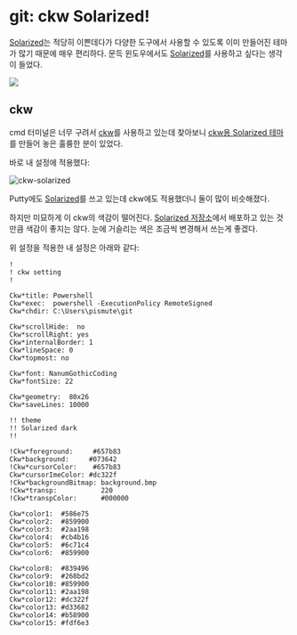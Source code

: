 # git: ckw Solarized!

[Solarized][]는 적당히 이쁜데다가 다양한 도구에서 사용할 수 있도록 이미 만들어진 테마가 많기 때문에 매우 편리하다. 문득 윈도우에서도 [Solarized][]를 사용하고 싶다는 생각이 들었다.

![](/articles/2013/git-msysgit-ckw-solarized/be-autiful.jpg)

## ckw

cmd 터미널은 너무 구려서 [ckw][]를 사용하고 있는데 찾아보니 [ckw용 Solarized 테마][ckw-solarized]를 만들어 놓은 훌륭한 분이 있었다.

바로 내 설정에 적용했다:

![ckw-solarized](/articles/2013/git-msysgit-ckw-solarized/git-msysgit-ckw-solarized.png)

Putty에도 [Solarized][]를 쓰고 있는데 ckw에도 적용했더니 둘이 많이 비슷해졌다.

하지만 미묘하게 이 ckw의 색감이 떨어진다. [Solarized 저장소](https://github.com/brantb/solarized)에서 배포하고 있는 것 만큼 색감이 좋지는 않다. 눈에 거슬리는 색은 조금씩 변경해서 쓰는게 좋겠다.


위 설정을 적용한 내 설정은 아래와 같다:

```
!
! ckw setting
!

Ckw*title: Powershell
Ckw*exec:  powershell -ExecutionPolicy RemoteSigned
Ckw*chdir: C:\Users\pismute\git

Ckw*scrollHide:  no
Ckw*scrollRight: yes
Ckw*internalBorder: 1
Ckw*lineSpace: 0
Ckw*topmost: no

Ckw*font: NanumGothicCoding
Ckw*fontSize: 22

Ckw*geometry:  80x26
Ckw*saveLines: 10000

!! theme
!! Solarized dark
!!

!Ckw*foreground:     #657b83
Ckw*background:     #073642
!Ckw*cursorColor:    #657b83
Ckw*cursorImeColor: #dc322f
!Ckw*backgroundBitmap: background.bmp
!Ckw*transp:           220
!Ckw*transpColor:      #000000

Ckw*color1:  #586e75
Ckw*color2:  #859900
Ckw*color3:  #2aa198
Ckw*color4:  #cb4b16
Ckw*color5:  #6c71c4
Ckw*color6:  #859900

Ckw*color8:  #839496
Ckw*color9:  #268bd2
Ckw*color10: #859900
Ckw*color11: #2aa198
Ckw*color12: #dc322f
Ckw*color13: #d33682
Ckw*color14: #b58900
Ckw*color15: #fdf6e3
```

[ckw-solarized]: https://gist.github.com/cd01/4307522
[Solarized]: http://ethanschoonover.com/solarized
[ckw]: http://d.hatena.ne.jp/hideden/20071115/1195229532

